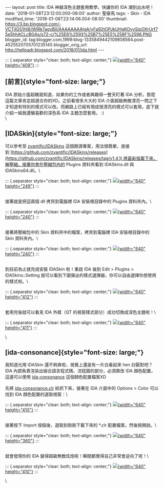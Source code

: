 \-\-- layout: post title: IDA 神器深色主題套用教學，快讓你的 IDA
潮到出水吧！ date: \'2018-01-08T23:12:00.000-08:00\' author: 聖豪馬
tags: - Skin - IDA modified\_time: \'2018-01-08T23:14:06.004-08:00\'
thumbnail:
https://3.bp.blogspot.com/-VCTjIGS1Hi8/WlRk7agyBII/AAAAAAAAIgA/yFa92tOPJkUHqKOvySipOXrUrf75e5hhACLcBGAs/s72-c/%25E6%2593%25B7%25E5%258F%2596.PNG
blogger\_id:
tag:blogger.com,1999:blog-1335849442109808564.post-4525520705701235145
blogger\_orig\_url: http://helloadr.blogspot.com/2018/01/ida.html \-\--

::: {.separator style="clear: both; text-align: center;"}
[![](https://3.bp.blogspot.com/-VCTjIGS1Hi8/WlRk7agyBII/AAAAAAAAIgA/yFa92tOPJkUHqKOvySipOXrUrf75e5hhACLcBGAs/s640/%25E6%2593%25B7%25E5%258F%2596.PNG){width="640"
height="409"}](https://3.bp.blogspot.com/-VCTjIGS1Hi8/WlRk7agyBII/AAAAAAAAIgA/yFa92tOPJkUHqKOvySipOXrUrf75e5hhACLcBGAs/s1600/%25E6%2593%25B7%25E5%258F%2596.PNG)
:::

**[前言]{style="font-size: large;"}**
-------------------------------------

IDA 原始介面超醜我知道，如果你的工作或者興趣得一整天盯著 IDA
分析，那麼這篇文章肯定超適合你的XD。之前看很多大大的 IDA
介面超級無敵漂亮一問之下才知道有特別的樣式可以改。而網路上已經有現成很漂亮的樣式可以套用，底下就介紹一組我還蠻喜歡的深色系
IDA 主題怎麼套用。 :)\
\

**[IDASkin]{style="font-size: large;"}**
----------------------------------------

可以參考至
[zyantific/IDASkins](https://github.com/zyantific/IDASkins) 這個開源專案，用法很簡單，直接到 [https://github.com/zyantific/IDASkins/releases](https://github.com/zyantific/IDASkins/releases/tag/v1.4.1) 將最新版載下來、解壓縮，接著你會在壓縮包內的
Plugins 資料夾看到 IDASkins.dll 與 IDASkins64.dll。\

::: {.separator style="clear: both; text-align: center;"}
[![](https://2.bp.blogspot.com/-qS8nQuacXYs/WlRnFFkmTnI/AAAAAAAAIgM/OQ0P3txxBao_MTywyFTlH_JZhLjeQDhjwCLcBGAs/s640/%25E6%2593%25B7%25E5%258F%2596.PNG){width="640"
height="249"}](https://2.bp.blogspot.com/-qS8nQuacXYs/WlRnFFkmTnI/AAAAAAAAIgM/OQ0P3txxBao_MTywyFTlH_JZhLjeQDhjwCLcBGAs/s1600/%25E6%2593%25B7%25E5%258F%2596.PNG)
:::

\
接著就是把這兩個 dll 拷貝到電腦裡 IDA 安裝根目錄中的 Plugins 資料夾內。\

::: {.separator style="clear: both; text-align: center;"}
[![](https://4.bp.blogspot.com/-IgWr-_bXvN8/WlRnaAbjvxI/AAAAAAAAIgQ/9AERRzziLooDqsvBCgmv4PVio3WeYSvDQCLcBGAs/s640/%25E6%2593%25B7%25E5%258F%2596.PNG){width="640"
height="240"}](https://4.bp.blogspot.com/-IgWr-_bXvN8/WlRnaAbjvxI/AAAAAAAAIgQ/9AERRzziLooDqsvBCgmv4PVio3WeYSvDQCLcBGAs/s1600/%25E6%2593%25B7%25E5%258F%2596.PNG)
:::

\
接著將壓縮包中的 Skin 資料夾中的檔案，拷貝到電腦裡 IDA 安裝根目錄中的
Skin 資料夾內。\

::: {.separator style="clear: both; text-align: center;"}
[![](https://4.bp.blogspot.com/-zfaLamud_vA/WlRoG1pPBdI/AAAAAAAAIgY/MDLNks5AyZYKJo7xOynm6W2QZxETytbYQCLcBGAs/s640/%25E6%2593%25B7%25E5%258F%2596.PNG){width="640"
height="240"}](https://4.bp.blogspot.com/-zfaLamud_vA/WlRoG1pPBdI/AAAAAAAAIgY/MDLNks5AyZYKJo7xOynm6W2QZxETytbYQCLcBGAs/s1600/%25E6%2593%25B7%25E5%258F%2596.PNG)
:::

\
到目前為止就完成安裝 IDASkin 啦！重啟 IDA 後到 Edit \> Plugins \>
IDASkins::Setting
就可以看到下圖彈出的樣式選擇器，你可以自由選擇你想使用的樣式啦。\

::: {.separator style="clear: both; text-align: center;"}
[![](https://2.bp.blogspot.com/-V8r3dUN5zHw/WlRotSLy0FI/AAAAAAAAIgg/n4Z6WA0h8oc81WIzPrmint9YHt_XaCKqwCLcBGAs/s640/%25E6%2593%25B7%25E5%258F%2596.PNG){width="640"
height="412"}](https://2.bp.blogspot.com/-V8r3dUN5zHw/WlRotSLy0FI/AAAAAAAAIgg/n4Z6WA0h8oc81WIzPrmint9YHt_XaCKqwCLcBGAs/s1600/%25E6%2593%25B7%25E5%258F%2596.PNG)
:::

\
套用完後就可以看見 IDA 外框（QT 的視窗樣式部分）成功切換成深色主題啦！\

::: {.separator style="clear: both; text-align: center;"}
[![](https://1.bp.blogspot.com/-fzWEQbLX7_o/WlRpJ573gtI/AAAAAAAAIgk/Uk93xgjcu48r1_Phex2IpjlrXVqPUWPxwCLcBGAs/s640/%25E6%2593%25B7%25E5%258F%2596.PNG){width="640"
height="411"}](https://1.bp.blogspot.com/-fzWEQbLX7_o/WlRpJ573gtI/AAAAAAAAIgk/Uk93xgjcu48r1_Phex2IpjlrXVqPUWPxwCLcBGAs/s1600/%25E6%2593%25B7%25E5%258F%2596.PNG)
:::

\

[ida-consonance]{style="font-size: large;"}
-------------------------------------------

我知道光用 IDASkin 還不夠爽啦，視覺上還是有一片白看起來 hen
討厭對吧？IDA 內部負責渲染出組合語言程式碼、流程圖的部分，必須靠改 IDA
顏色配置，這邊可以使用
[ida-consonance](https://github.com/eugeii/ida-consonance) 這個顏色配置檔案XD\
\
先將 [ida-consonance.clr](https://github.com/eugeii/ida-consonance/blob/master/ida-consonance.clr) 給抓下來，接著在
IDA 介面中的 Options \> Color 可以找到 IDA 顏色配置的選取視窗：\

::: {.separator style="clear: both; text-align: center;"}
[![](https://3.bp.blogspot.com/-9-feDa--yIo/WlRqqDkyT0I/AAAAAAAAIgw/SHqdpl3kZN0wiKxi6CBdsDf8H7g4ukJ1ACLcBGAs/s640/%25E6%2593%25B7%25E5%258F%2596.PNG){width="640"
height="410"}](https://3.bp.blogspot.com/-9-feDa--yIo/WlRqqDkyT0I/AAAAAAAAIgw/SHqdpl3kZN0wiKxi6CBdsDf8H7g4ukJ1ACLcBGAs/s1600/%25E6%2593%25B7%25E5%258F%2596.PNG)
:::

\
接著按下 Import 按鈕後，選取到剛剛下載下來的 \*.clr
配置檔案，然後按開啟。\

::: {.separator style="clear: both; text-align: center;"}
[![](https://2.bp.blogspot.com/--UTaDPnMVgI/WlRq1O_jDcI/AAAAAAAAIg0/dXVrbqbn72s3ALV-o26tGCG-YNNuwf5pQCLcBGAs/s640/%25E6%2593%25B7%25E5%258F%2596.PNG){width="640"
height="360"}](https://2.bp.blogspot.com/--UTaDPnMVgI/WlRq1O_jDcI/AAAAAAAAIg0/dXVrbqbn72s3ALV-o26tGCG-YNNuwf5pQCLcBGAs/s1600/%25E6%2593%25B7%25E5%258F%2596.PNG)
:::

\
就會發現你的 IDA 變得超級無敵炫炮啦！瞬間都覺得自己非常會逆向了呢！\

::: {.separator style="clear: both; text-align: center;"}
[![](https://2.bp.blogspot.com/-TTHXdwhik7Q/WlRrFN7VwVI/AAAAAAAAIg4/XNoUxBAifmsiWikGORyphNvD97tqNg_MgCLcBGAs/s640/%25E6%2593%25B7%25E5%258F%2596.PNG){width="640"
height="410"}](https://2.bp.blogspot.com/-TTHXdwhik7Q/WlRrFN7VwVI/AAAAAAAAIg4/XNoUxBAifmsiWikGORyphNvD97tqNg_MgCLcBGAs/s1600/%25E6%2593%25B7%25E5%258F%2596.PNG)
:::

\
